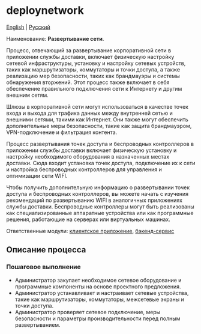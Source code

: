 # deploynetwork

[English](deploynetwork.md) | [Русский](deploynetwork.ru.md)

Наименование: **Развертывание сети**.

Процесс, отвечающий за развертывание корпоративной сети в приложении службы доставки, включает физическую настройку сетевой инфраструктуры, установку и настройку сетевых устройств, таких как маршрутизаторы, коммутаторы и точки доступа, а также реализацию мер безопасности, таких как брандмауэры и системы обнаружения вторжений. Этот процесс также включает в себя обеспечение правильного подключения сети к Интернету и другим внешним сетям.

Шлюзы в корпоративной сети могут использоваться в качестве точек входа и выхода для трафика данных между внутренней сетью и внешними сетями, такими как Интернет. Они также могут обеспечить дополнительные меры безопасности, такие как защита брандмауэром, VPN-подключение и фильтрация контента.

Процесс развертывания точек доступа и беспроводных контроллеров в приложении службы доставки включает физическую установку и настройку необходимого оборудования в назначенных местах доставки. Сюда входит установка точек доступа, подключение их к сети и настройка беспроводных контроллеров для управления и оптимизации сети WIFI.

Чтобы получить дополнительную информацию о развертывании точек доступа и беспроводных контроллеров, вы можете начать с изучения рекомендаций по развертыванию WIFI в аналогичных приложениях службы доставки. Беспроводные контроллеры могут быть реализованы как специализированные аппаратные устройства или как программные решения, работающие на серверах или виртуальных машинах.

Ответственные модули: [клиентское приложение](../../frontend/adminclient.ru.md), [бэкенд-сервис](../../backend/adminbackend.ru.md)

## Описание процесса

### Пошаговое выполнение

- Администратор закупает необходимое сетевое оборудование и программные компоненты на основе проектного предложения.
- Администратор устанавливает и настраивает сетевые устройства, такие как маршрутизаторы, коммутаторы, межсетевые экраны и точки доступа.
- Администратор проверяет сетевое подключение, меры безопасности и параметры производительности перед полным развертыванием.
